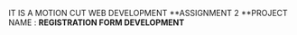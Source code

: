 IT IS A MOTION CUT WEB DEVELOPMENT **ASSIGNMENT 2 **PROJECT NAME : **REGISTRATION FORM DEVELOPMENT**
